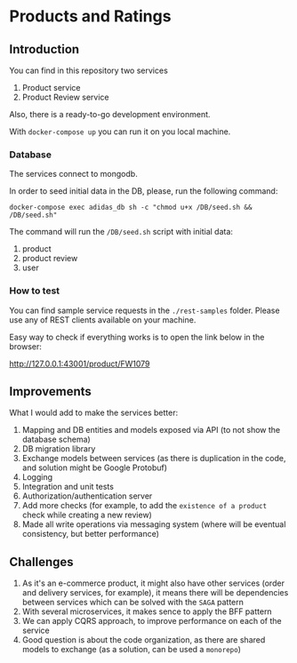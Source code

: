 # Products and Ratings

## Introduction

You can find in this repository two services
1. Product service
2. Product Review service

Also, there is a ready-to-go development environment.

With `docker-compose up` you can run it on you local machine.

### Database

The services connect to mongodb.

In order to seed initial data in the DB, please, run the following command:

```shell
docker-compose exec adidas_db sh -c "chmod u+x /DB/seed.sh && /DB/seed.sh"
```

The command will run the `/DB/seed.sh` script with initial data:
1. product
2. product review
3. user

### How to test

You can find sample service requests in the `./rest-samples` folder. Please use any of REST clients available on your machine.

Easy way to check if everything works is to open the link below in the browser:

http://127.0.0.1:43001/product/FW1079



## Improvements
What I would add to make the services better:

1. Mapping and DB entities and models exposed via API (to not show the database schema)
2. DB migration library
3. Exchange models between services (as there is duplication in the code, and solution might be Google Protobuf)
4. Logging
5. Integration and unit tests
6. Authorization/authentication server
7. Add more checks (for example, to add the `existence of a product` check while creating a new review)
8. Made all write operations via messaging system (where will be eventual consistency, but better performance)

## Challenges

1. As it's an e-commerce product, it might also have other services (order and delivery services, for example), it means there will be dependencies between services which can be solved with the `SAGA` pattern
2. With several microservices, it makes sence to apply the BFF pattern 
3. We can apply CQRS approach, to improve performance on each of the service
4. Good question is about the code organization, as there are shared models to exchange (as a solution, can be used a `monorepo`)

    

